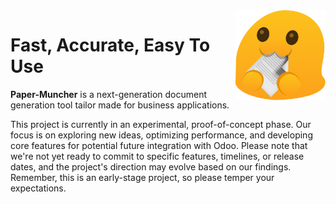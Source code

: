 <img id="avatar" alt="LGPL3 License" src="assets/avatar.png" />
<style>
    #avatar {
        float: right;
        width: 8rlh;
        height: 8rlh;
        margin-left: 0.5ch;
    }
</style>

# Fast, Accurate, Easy To Use

**Paper-Muncher** is a next-generation document generation tool tailor made for business applications.

This project is currently in an experimental, proof-of-concept phase. Our focus is on exploring new ideas, optimizing performance, and developing core features for potential future integration with Odoo. Please note that we're not yet ready to commit to specific features, timelines, or release dates, and the project's direction may evolve based on our findings. Remember, this is an early-stage project, so please temper your expectations.
